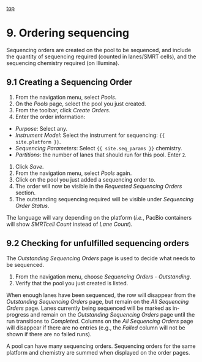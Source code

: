 <a name="libraries-orders"  href="#" id="toplink">top</a>

# 9. Ordering sequencing

Sequencing orders are created on the pool to be sequenced, and include the quantity of sequencing
required (counted in lanes/SMRT cells), and the sequencing chemistry
required (on Illumina).

## 9.1 Creating a Sequencing Order

1. From the navigation menu, select _Pools_.
1. On the  _Pools_ page, select the pool you just created.
1. From the toolbar, click _Create Orders_.
1. Enter the order information:
  - _Purpose_: Select any.
  - _Instrument Model_: Select the instrument for sequencing: `{{ site.platform }}`.
  - _Sequencing Parameters_: Select `{{ site.seq_params }}` chemistry.
  - _Partitions_: the number of lanes that should run for this pool. Enter `2`.
1. Click _Save_.
1. From the navigation menu, select _Pools_ again.
1. Click on the pool you just added a sequencing order to.
1. The order will now be visible in the _Requested Sequencing Orders_ section.
1. The outstanding sequencing required will be visible under _Sequencing Order Status_.

The language will vary depending on the platform (_i.e._, PacBio containers
will show _SMRTcell Count_ instead of _Lane Count_).

## 9.2  Checking for unfulfilled sequencing orders

The _Outstanding Sequencing Orders_ page is used to decide what needs to be sequenced.

1. From the navigation menu, choose _Sequencing Orders - Outstanding_.
1. Verify that the pool you just created is listed.

When enough lanes have been sequenced, the row will disappear from the _Outstanding Sequencing Orders_
page, but remain on the _All Sequencing Orders_ page. Lanes currently being sequenced will be
marked as in-progress and remain on the _Outstanding Sequencing Orders_ page until the run transitions
to _Completed_. Columns on the _All Sequencing Orders_ page will disappear if there are no entries
(e.g., the _Failed_ column will not be shown if there are no failed runs).

A pool can have many sequencing orders. Sequencing orders for the same platform and chemistry are
summed when displayed on the order pages.
